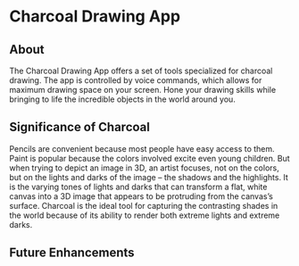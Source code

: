 # Charcoal Drawing App

## About
The Charcoal Drawing App offers a set of tools specialized for charcoal drawing.
The app is controlled by voice commands, which allows for maximum drawing space on your screen.
Hone your drawing skills while bringing to life the incredible objects in the world around you.

## Significance of Charcoal
Pencils are convenient because most people have easy access to them. Paint is popular because the colors involved excite even young children. 
But when trying to depict an image in 3D, an artist focuses, not on the colors, but on the lights and darks of the image – the shadows and the highlights. 
It is the varying tones of lights and darks that can transform a flat, white canvas into a 3D image that appears to be protruding from the canvas’s surface.
Charcoal is the ideal tool for capturing the contrasting shades in the world because of its ability to render both extreme lights and extreme darks.

## Future Enhancements
